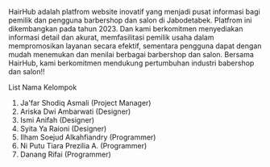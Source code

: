 HairHub adalah platfrom website inovatif yang menjadi pusat informasi bagi pemilik dan pengguna barbershop dan salon di Jabodetabek. Platfrom ini dikembangkan pada tahun 2023. Dan kami berkomitmen menyediakan informasi detail dan akurat, memfasilitasi pemilik usaha dalam mempromosikan layanan secara efektif, sementara pengguna dapat dengan mudah menemukan dan menilai berbagai barbershop dan salon. Bersama HairHub, kami berkomitmen mendukung pertumbuhan industri babershop dan salon!!


List Nama Kelompok
1. Ja'far Shodiq Asmali (Project Manager)
2. Ariska Dwi Ambarwati (Designer)
3. Ismi Anifah (Designer)
4. Syita Ya Raioni (Designer)
5. Ilham Soejud Alkahfiandry (Programmer)
6. Ni Putu Tiara Prezilia A. (Programmer)
7. Danang Rifai (Programmer)
